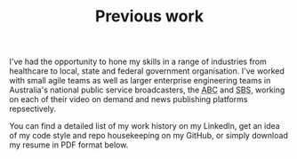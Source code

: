 ---
templateKey: previous-work-page
title: Previous work
description: Previous work that I have been involved with
image: /img/work-abc-iview.jpg
body: |
  I've had the opportunity to hone my skills in a range of industries from healthcare to local, state and federal government organisation. I've worked with small agile teams as well as larger enterprise engineering teams in Australia's national public service broadcasters, the <abbr title="Australian Broadcasting Corporation">ABC</abbr> and <abbr title="Special Broadcasting Service">SBS</abbr>, working on each of their video on demand and news publishing platforms repsectively.

  You can find a detailed list of my work history on my LinkedIn, get an idea of my code style and repo housekeeping on my GitHub, or simply download my resume in PDF format below.
ctaPrimary:
  btnText: LinkedIn
  url: https://au.linkedin.com/in/kashisau
  title: Visit Kashi Samaraweera's LinkedIn profile
ctaSecondary:
  btnText: GitHub
  url: https://github.com/kashisau
  title: Kashisau on GitHub
ctaTertiary:
  btnText: Resume (PDF)
  url: /Kashi-Samaraweera-Resume.pdf
  title: Download my resume in PDF format
works:
  - abcIview:
    title: ABC iview
    blurb: Front-end engineer for the Australian Broadcasting Corporation's iview VOD service
    image: /img/work-abc-iview.jpg
    liveUrl: https://iview.abc.net.au
  - sbsTheFeed:
    title: SBS News & The Feed
    blurb: Front-end development, data layer, and engineering content publishing systems for SBS&nbsp;News and The&nbsp;Feed
    image: /img/work-sbs-the-feed.jpg
    liveUrl: https://www.sbs.com.au/news
  - changingDiabetes:
    title: Changing Diabetes
    blurb: Architecting an extensible online learning platform for healthcare professionals across Australia
    image: /img/work-changing-diabetes.png
  - visitKirtipur:
    title: Visit Kirtipur
    blurb: An open-source Wordpress template and Dockerised stack for hosting tourism websites in Nepal
    image: /img/work-visit-kirtipur.jpg
    liveUrl: https://visitkirtipur.com
---